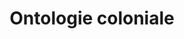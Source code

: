 ---
title: "Ontologie coloniale"
slug: "ontologie-coloniale"
definition: |
  Vision du monde imposée par le colonialisme, fondée sur la séparation entre nature et culture, humain et non-humain, sujet et objet.
historicalContext: |
  Cette ontologie structure les politiques extractives, juridiques et territoriales des États coloniaux. Nick Estes montre qu’elle s’oppose à l’ontologie relationnelle autochtone, où la terre est un parent et le temps est circulaire. À Standing Rock, les protecteurs de l’eau affirment une alternative ontologique fondée sur la relation, la mémoire et le soin.
books:
  - our-history-is-the-future
---